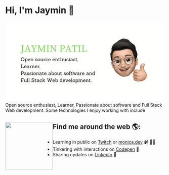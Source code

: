 # Hi, I'm Jaymin 👋

<img src="https://github.com/jayminpatil/jayminpatil/blob/main/Jaymin%20Patil.png" alt="Open source enthusiast,
Learner,Passionate about software and Full Stack Web development. Some technologies I enjoy working with include">
Open source enthusiast,
Learner,
Passionate about software and Full Stack Web development. 
Some technologies I enjoy working with include 


## Find me around the web 🌎: <a href="https://github.com/sponsors/M0nica"><img align="left" width="150" height="150" src="https://github.com/M0nica/M0nica/blob/main/octomonica/m0nica-octocat-rotating.gif?raw=true"></a>
- Learning in public on <a href="https://www.twitch.tv/blacktechdiva">Twitch</a> or <a href="https://www.monica.dev">monica.dev</a> 📹 ✍🏾
- Tinkering with interactions on <a href="https://codepen.io/m0nica"> Codepen</a> 🏓
- Sharing updates on <a href="https://www.linkedin.com/in/monicampowell/">LinkedIn</a> 💼
